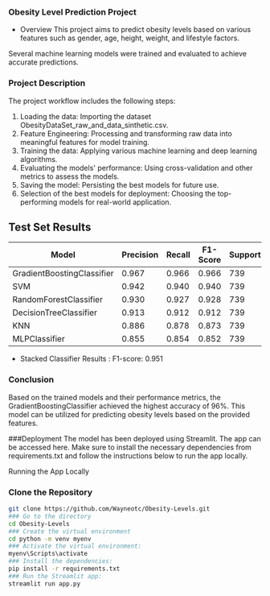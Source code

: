 ### Obesity Level Prediction Project
- Overview
This project aims to predict obesity levels based on various features such as gender, age, height, weight, and lifestyle factors.

Several machine learning models were trained and evaluated to achieve accurate predictions.

### Project Description
The project workflow includes the following steps:

1. Loading the data: Importing the dataset ObesityDataSet_raw_and_data_sinthetic.csv.
2. Feature Engineering: Processing and transforming raw data into meaningful features for model training.
3. Training the data: Applying various machine learning and deep learning algorithms.
4. Evaluating the models' performance: Using cross-validation and other metrics to assess the models.
5. Saving the model: Persisting the best models for future use.
6. Selection of the best models for deployment: Choosing the top-performing models for real-world application.

## Test Set Results
| Model                       | Precision | Recall | F1-Score | Support | Accuracy |
|-----------------------------|-----------|--------|----------|---------|----------|
| GradientBoostingClassifier  | 0.967     | 0.966  | 0.966    | 739     | 0.966    |
| SVM                         | 0.942     | 0.940  | 0.940    | 739     | 0.940    |
| RandomForestClassifier      | 0.930     | 0.927  | 0.928    | 739     | 0.927    |
| DecisionTreeClassifier      | 0.913     | 0.912  | 0.912    | 739     | 0.912    |
| KNN                         | 0.886     | 0.878  | 0.873    | 739     | 0.878    |
| MLPClassifier               | 0.855     | 0.854  | 0.852    | 739     | 0.854    |

- Stacked Classifier Results : F1-score: 0.951
### Conclusion
Based on the trained models and their performance metrics, the GradientBoostingClassifier achieved the highest accuracy of 96%. This model can be utilized for predicting obesity levels based on the provided features.

###Deployment
The model has been deployed using Streamlit. The app can be accessed here. Make sure to install the necessary dependencies from requirements.txt and follow the instructions below to run the app locally.

Running the App Locally
### Clone the Repository
```sh
git clone https://github.com/Wayneotc/Obesity-Levels.git
### Go to the directory
cd Obesity-Levels
### Create the virtual environment
cd python -m venv myenv
### Activate the virtual environment:
myenv\Scripts\activate
### Install the dependencies:
pip install -r requirements.txt
### Run the Streamlit app:
streamlit run app.py
